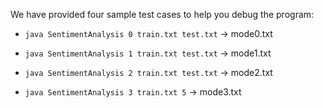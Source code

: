 We have provided four sample test cases to help you debug the program:

- `java SentimentAnalysis 0 train.txt test.txt` -> mode0.txt

- `java SentimentAnalysis 1 train.txt test.txt` -> mode1.txt

- `java SentimentAnalysis 2 train.txt test.txt` -> mode2.txt

- `java SentimentAnalysis 3 train.txt 5` -> mode3.txt